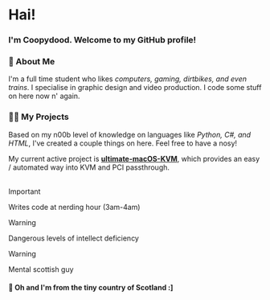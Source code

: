 # Hai!
### I'm Coopydood. Welcome to my GitHub profile!

### :wave: About Me
I'm a full time student who likes *computers, gaming, dirtbikes, and even trains*. I specialise in graphic design and video production. I code some stuff on here now n' again.

### :man_technologist: My Projects
Based on my n00b level of knowledge on languages like *Python, C#, and HTML*, I've created a couple things on here. Feel free to have a nosy!

My current active project is **[ultimate-macOS-KVM](https://github.com/Coopydood/ultimate-macOS-KVM)**, which provides an easy / automated way into KVM and PCI passthrough.
<br></br>

> [!IMPORTANT]
> Writes code at nerding hour (3am-4am)

> [!WARNING]
> Dangerous levels of intellect deficiency

> [!WARNING]
> Mental scottish guy


#### :scotland:     Oh and I'm from the tiny country of Scotland :]

